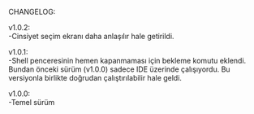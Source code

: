 CHANGELOG:  
  
v1.0.2:  
 -Cinsiyet seçim ekranı daha anlaşılır hale getirildi.  
  
v1.0.1:  
 -Shell penceresinin hemen kapanmaması için bekleme komutu eklendi. Bundan önceki sürüm (v1.0.0) sadece IDE üzerinde çalışıyordu. Bu versiyonla birlikte doğrudan çalıştırılabilir hale geldi.  
   
 v1.0.0:  
  -Temel sürüm
